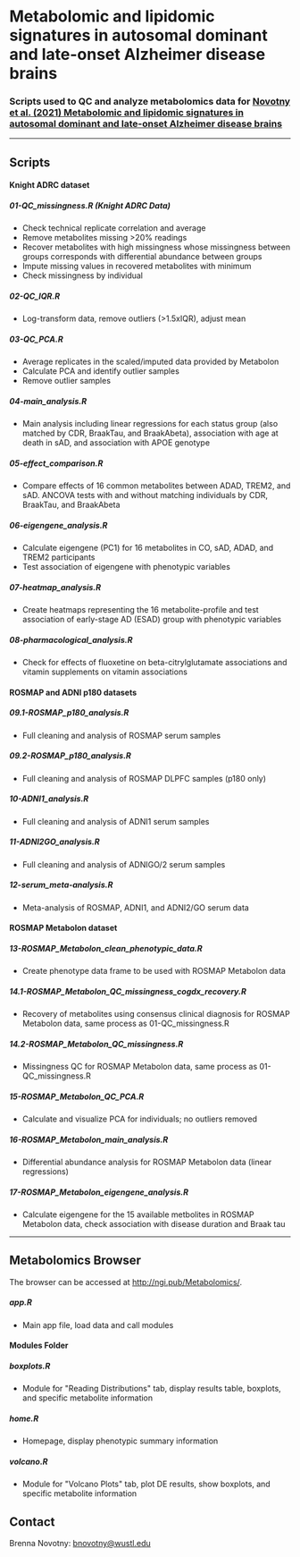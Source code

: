 # Metabolomic and lipidomic signatures in autosomal dominant and late-onset Alzheimer disease brains

### Scripts used to QC and analyze metabolomics data for [Novotny et al. (2021) Metabolomic and lipidomic signatures in autosomal dominant and late-onset Alzheimer disease brains](https://doi.org/10.1101/2021.11.04.21265941)

---

## Scripts
#### **Knight ADRC dataset**
##### 01-QC_missingness.R (Knight ADRC Data)
- Check technical replicate correlation and average
- Remove metabolites missing >20% readings
- Recover metabolites with high missingness whose missingness between groups corresponds with differential abundance between groups
- Impute missing values in recovered metabolites with minimum
- Check missingness by individual

##### 02-QC_IQR.R
- Log-transform data, remove outliers (>1.5xIQR), adjust mean

##### 03-QC_PCA.R
- Average replicates in the scaled/imputed data provided by Metabolon
- Calculate PCA and identify outlier samples
- Remove outlier samples

##### 04-main_analysis.R
- Main analysis including linear regressions for each status group (also matched by CDR, BraakTau, and BraakAbeta), association with age at death in sAD, and association with APOE genotype

##### 05-effect_comparison.R
- Compare effects of 16 common metabolites between ADAD, TREM2, and sAD. ANCOVA tests with and without matching individuals by CDR, BraakTau, and BraakAbeta

##### 06-eigengene_analysis.R
- Calculate eigengene (PC1) for 16 metabolites in CO, sAD, ADAD, and TREM2 participants
- Test association of eigengene with phenotypic variables

##### 07-heatmap_analysis.R
- Create heatmaps representing the 16 metabolite-profile and test association of early-stage AD (ESAD) group with phenotypic variables

##### 08-pharmacological_analysis.R
- Check for effects of fluoxetine on beta-citrylglutamate associations and vitamin supplements on vitamin associations

#### **ROSMAP and ADNI p180 datasets**

##### 09.1-ROSMAP_p180_analysis.R
- Full cleaning and analysis of ROSMAP serum samples

##### 09.2-ROSMAP_p180_analysis.R
- Full cleaning and analysis of ROSMAP DLPFC samples (p180 only)

##### 10-ADNI1_analysis.R
- Full cleaning and analysis of ADNI1 serum samples

##### 11-ADNI2GO_analysis.R
- Full cleaning and analysis of ADNIGO/2 serum samples

##### 12-serum_meta-analysis.R
- Meta-analysis of ROSMAP, ADNI1, and ADNI2/GO serum data

#### **ROSMAP Metabolon dataset**

##### 13-ROSMAP_Metabolon_clean_phenotypic_data.R
- Create phenotype data frame to be used with ROSMAP Metabolon data

##### 14.1-ROSMAP_Metabolon_QC_missingness_cogdx_recovery.R
- Recovery of metabolites using consensus clinical diagnosis for ROSMAP Metabolon data, same process as 01-QC_missingness.R

##### 14.2-ROSMAP_Metabolon_QC_missingness.R
- Missingness QC for ROSMAP Metabolon data, same process as 01-QC_missingness.R

##### 15-ROSMAP_Metabolon_QC_PCA.R
- Calculate and visualize PCA for individuals; no outliers removed

##### 16-ROSMAP_Metabolon_main_analysis.R
- Differential abundance analysis for ROSMAP Metabolon data (linear regressions)

##### 17-ROSMAP_Metabolon_eigengene_analysis.R
- Calculate eigengene for the 15 available metbolites in ROSMAP Metabolon data, check association with disease duration and Braak tau

---

## Metabolomics Browser

The browser can be accessed at http://ngi.pub/Metabolomics/.

##### app.R
- Main app file, load data and call modules

#### **Modules Folder**

##### boxplots.R
- Module for "Reading Distributions" tab, display results table, boxplots, and specific metabolite information

##### home.R
- Homepage, display phenotypic summary information

##### volcano.R
- Module for "Volcano Plots" tab, plot DE results, show boxplots, and specific metabolite information

## Contact
Brenna Novotny: bnovotny@wustl.edu

